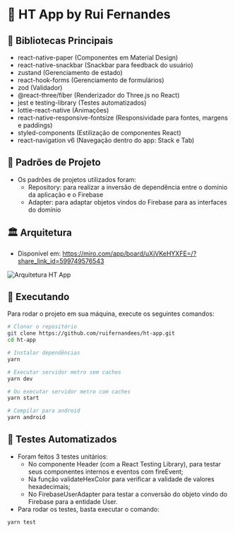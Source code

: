 # 🤙 HT App by Rui Fernandes
## 🔗 Bibliotecas Principais
- react-native-paper (Componentes em Material Design)
- react-native-snackbar (Snackbar para feedback do usuário)
- zustand (Gerenciamento de estado)
- react-hook-forms (Gerenciamento de formulários)
- zod (Validador)
- @react-three/fiber (Renderizador do Three.js no React)
- jest e testing-library (Testes automatizados)
- lottie-react-native (Animações)
- react-native-responsive-fontsize (Responsividade para fontes, margens e paddings)
- styled-components (Estilização de componentes React)
- react-navigation v6 (Navegação dentro do app: Stack e Tab)

## 📝 Padrões de Projeto
- Os padrões de projetos utilizados foram:
  - Repository: para realizar a inversão de dependência entre o domínio da aplicação e o Firebase
  - Adapter: para adaptar objetos vindos do Firebase para as interfaces do domínio

## 🏛️ Arquitetura
- Disponível em: https://miro.com/app/board/uXjVKeHYXFE=/?share_link_id=599749576543

![Arquitetura HT App](https://github.com/ruifernandees/ht-app/assets/23262436/bbe26f30-5ffc-41e1-a9d2-d462ec78f689)


## 🚀 Executando
Para rodar o projeto em sua máquina, execute os seguintes comandos:
```sh
# Clonar o repositório
git clone https://github.com/ruifernandees/ht-app.git
cd ht-app

# Instalar dependências
yarn

# Executar servidor metro sem caches
yarn dev

# Ou executar servidor metro com caches
yarn start

# Compilar para android
yarn android
```

## 🧪 Testes Automatizados
- Foram feitos 3 testes unitários:
  - No componente Header (com a React Testing Library), para testar seus componentes internos e eventos com fireEvent;
  - Na função validateHexColor para verificar a validade de valores hexadecimais;
  - No FirebaseUserAdapter para testar a conversão do objeto vindo do Firebase para a entidade User.
- Para rodar os testes, basta executar o comando:
```sh
yarn test
```
